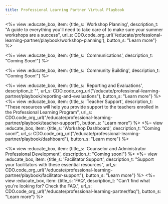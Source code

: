 ```yaml
---
title: Professional Learning Partner Virtual Playbook
---
```


<link type="text/css" rel="stylesheet" href="/css/educate.css" />

<%= view :educate_box, item: {title_s: 'Workshop Planning', description_t: "A guide to everything you'll need to take care of to make sure your summer workshops are a success", url_s: CDO.code_org_url('/educate/professional-learning-partner/playbook/workshop-planning'), button_s: "Learn more"} %>

<%= view :educate_box, item: {title_s: 'Communications', description_t: "Coming Soon!"} %>

<%= view :educate_box, item: {title_s: 'Community Building', description_t: "Coming Soon!"} %>

<%= view :educate_box, item: {title_s: 'Reporting and Evaluations', description_t: "", url_s: CDO.code_org_url("/educate/professional-learning-partner/playbook/reporting-and-evaluations"), button_s: "Learn more"} %>
<%= view :educate_box, item: {title_s: 'Teacher Support', description_t: "These resources will help you provide support to the teachers enrolled in the Professional Learning Program", url_s: CDO.code_org_url("/educate/professional-learning-partner/playbook/teacher-support"), button_s: "Learn more"} %>
<%= view :educate_box, item: {title_s: 'Workshop Dashboard', description_t: "Coming soon!", url_s: CDO.code_org_url("/educate/professional-learning-partner/playbook/dashboard"), button_s: "Learn more"} %>

<%= view :educate_box, item: {title_s: 'Counselor and Administrator Professional Development', description_t: "Coming soon!"} %>
<%= view :educate_box, item: {title_s: 'Facilitator Support', description_t: "Support your facilitators with these essential resources", url_s: CDO.code_org_url("/educate/professional-learning-partner/playbook/facilitator-support"), button_s: "Learn more"} %>
<%= view :educate_box, item: {title_s: 'FAQ', description_t: "Can't find what you're looking for? Check the FAQ.", url_s: CDO.code_org_url("/educate/professional-learning-partner/faq"), button_s: "Learn more"} %>
